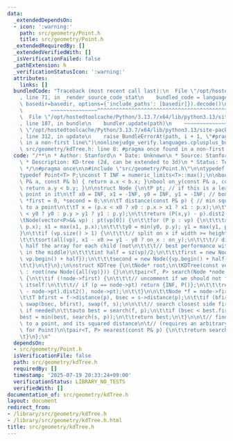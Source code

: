 ```yaml
---
data:
  _extendedDependsOn:
  - icon: ':warning:'
    path: src/geometry/Point.h
    title: src/geometry/Point.h
  _extendedRequiredBy: []
  _extendedVerifiedWith: []
  _isVerificationFailed: false
  _pathExtension: h
  _verificationStatusIcon: ':warning:'
  attributes:
    links: []
  bundledCode: "Traceback (most recent call last):\n  File \"/opt/hostedtoolcache/Python/3.13.7/x64/lib/python3.13/site-packages/onlinejudge_verify/documentation/build.py\"\
    , line 71, in _render_source_code_stat\n    bundled_code = language.bundle(stat.path,\
    \ basedir=basedir, options={'include_paths': [basedir]}).decode()\n          \
    \         ~~~~~~~~~~~~~~~^^^^^^^^^^^^^^^^^^^^^^^^^^^^^^^^^^^^^^^^^^^^^^^^^^^^^^^^^^^^^^^^^^\n\
    \  File \"/opt/hostedtoolcache/Python/3.13.7/x64/lib/python3.13/site-packages/onlinejudge_verify/languages/cplusplus.py\"\
    , line 187, in bundle\n    bundler.update(path)\n    ~~~~~~~~~~~~~~^^^^^^\n  File\
    \ \"/opt/hostedtoolcache/Python/3.13.7/x64/lib/python3.13/site-packages/onlinejudge_verify/languages/cplusplus_bundle.py\"\
    , line 312, in update\n    raise BundleErrorAt(path, i + 1, \"#pragma once found\
    \ in a non-first line\")\nonlinejudge_verify.languages.cplusplus_bundle.BundleErrorAt:\
    \ src/geometry/kdTree.h: line 8: #pragma once found in a non-first line\n"
  code: "/**\n * Author: Stanford\n * Date: Unknown\n * Source: Stanford Notebook\n\
    \ * Description: KD-tree (2d, can be extended to 3d)\n * Status: Tested on excellentengineers\n\
    \ */\n#pragma once\n\n#include \"src/geometry/Point.h\"\n\ntypedef long long T;\n\
    typedef Point<T> P;\nconst T INF = numeric_limits<T>::max();\n\nbool on_x(const\
    \ P& a, const P& b) { return a.x < b.x; }\nbool on_y(const P& a, const P& b) {\
    \ return a.y < b.y; }\n\nstruct Node {\n\tP pt; // if this is a leaf, the single\
    \ point in it\n\tT x0 = INF, x1 = -INF, y0 = INF, y1 = -INF; // bounds\n\tNode\
    \ *first = 0, *second = 0;\n\n\tT distance(const P& p) { // min squared distance\
    \ to a point\n\t\tT x = (p.x < x0 ? x0 : p.x > x1 ? x1 : p.x);\n\t\tT y = (p.y\
    \ < y0 ? y0 : p.y > y1 ? y1 : p.y);\n\t\treturn (P(x,y) - p).dist2();\n\t}\n\n\
    \tNode(vector<P>&& vp) : pt(vp[0]) {\n\t\tfor (P p : vp) {\n\t\t\tx0 = min(x0,\
    \ p.x); x1 = max(x1, p.x);\n\t\t\ty0 = min(y0, p.y); y1 = max(y1, p.y);\n\t\t\
    }\n\t\tif (vp.size() > 1) {\n\t\t\t// split on x if width >= height (not ideal...)\n\
    \t\t\tsort(all(vp), x1 - x0 >= y1 - y0 ? on_x : on_y);\n\t\t\t// divide by taking\
    \ half the array for each child (not\n\t\t\t// best performance with many duplicates\
    \ in the middle)\n\t\t\tint half = sz(vp)/2;\n\t\t\tfirst = new Node({vp.begin(),\
    \ vp.begin() + half});\n\t\t\tsecond = new Node({vp.begin() + half, vp.end()});\n\
    \t\t}\n\t}\n};\n\nstruct KDTree {\n\tNode* root;\n\tKDTree(const vector<P>& vp)\
    \ : root(new Node({all(vp)})) {}\n\n\tpair<T, P> search(Node *node, const P& p)\
    \ {\n\t\tif (!node->first) {\n\t\t\t// uncomment if we should not find the point\
    \ itself:\n\t\t\t// if (p == node->pt) return {INF, P()};\n\t\t\treturn make_pair((p\
    \ - node->pt).dist2(), node->pt);\n\t\t}\n\n\t\tNode *f = node->first, *s = node->second;\n\
    \t\tT bfirst = f->distance(p), bsec = s->distance(p);\n\t\tif (bfirst > bsec)\
    \ swap(bsec, bfirst), swap(f, s);\n\n\t\t// search closest side first, other side\
    \ if needed\n\t\tauto best = search(f, p);\n\t\tif (bsec < best.first)\n\t\t\t\
    best = min(best, search(s, p));\n\t\treturn best;\n\t}\n\n\t// find nearest point\
    \ to a point, and its squared distance\n\t// (requires an arbitrary operator<\
    \ for Point)\n\tpair<T, P> nearest(const P& p) {\n\t\treturn search(root, p);\n\
    \t}\n};\n"
  dependsOn:
  - src/geometry/Point.h
  isVerificationFile: false
  path: src/geometry/kdTree.h
  requiredBy: []
  timestamp: '2025-07-19 20:33:24+09:00'
  verificationStatus: LIBRARY_NO_TESTS
  verifiedWith: []
documentation_of: src/geometry/kdTree.h
layout: document
redirect_from:
- /library/src/geometry/kdTree.h
- /library/src/geometry/kdTree.h.html
title: src/geometry/kdTree.h
---
```

